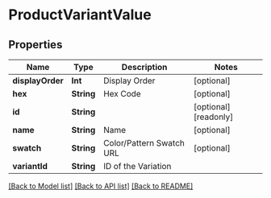 # ProductVariantValue

## Properties
Name | Type | Description | Notes
------------ | ------------- | ------------- | -------------
**displayOrder** | **Int** | Display Order | [optional] 
**hex** | **String** | Hex Code | [optional] 
**id** | **String** |  | [optional] [readonly] 
**name** | **String** | Name | [optional] 
**swatch** | **String** | Color/Pattern Swatch URL | [optional] 
**variantId** | **String** | ID of the Variation | 

[[Back to Model list]](../README.md#documentation-for-models) [[Back to API list]](../README.md#documentation-for-api-endpoints) [[Back to README]](../README.md)


